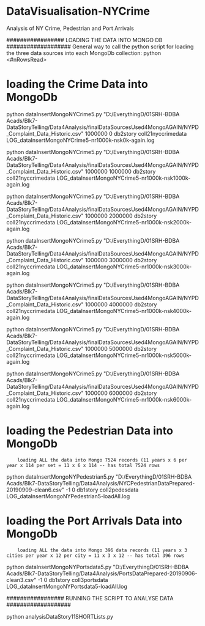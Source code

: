 # DataVisualisation-NYCrime
Analysis of NY Crime, Pedestrian and Port Arrivals




#################   LOADING THE DATA INTO MONGO DB  ###################
General way to call the python script for loading the three data sources into each MongoDb collection:
python <progName> <inputCSVfile> <#nRowsRead> <nRowsSkip> <mongoDbName> <mongoCollectionName> <logFilename>
#
# loading the Crime Data into MongoDb

python dataInsertMongoNYCrime5.py "D:/EverythingD/01SRH-BDBA Acads/Blk7-DataStoryTelling/Data4Analysis/finalDataSourcesUsed4MongoAGAIN/NYPD_Complaint_Data_Historic.csv" 1000000 0 db2story coll21nyccrimedata LOG_dataInsertMongoNYCrime5-nr1000k-nsk0k-again.log

python dataInsertMongoNYCrime5.py "D:/EverythingD/01SRH-BDBA Acads/Blk7-DataStoryTelling/Data4Analysis/finalDataSourcesUsed4MongoAGAIN/NYPD_Complaint_Data_Historic.csv" 1000000 1000000 db2story coll21nyccrimedata LOG_dataInsertMongoNYCrime5-nr1000k-nsk1000k-again.log

python dataInsertMongoNYCrime5.py "D:/EverythingD/01SRH-BDBA Acads/Blk7-DataStoryTelling/Data4Analysis/finalDataSourcesUsed4MongoAGAIN/NYPD_Complaint_Data_Historic.csv" 1000000 2000000 db2story coll21nyccrimedata LOG_dataInsertMongoNYCrime5-nr1000k-nsk2000k-again.log

python dataInsertMongoNYCrime5.py "D:/EverythingD/01SRH-BDBA Acads/Blk7-DataStoryTelling/Data4Analysis/finalDataSourcesUsed4MongoAGAIN/NYPD_Complaint_Data_Historic.csv" 1000000 3000000 db2story coll21nyccrimedata LOG_dataInsertMongoNYCrime5-nr1000k-nsk3000k-again.log

python dataInsertMongoNYCrime5.py "D:/EverythingD/01SRH-BDBA Acads/Blk7-DataStoryTelling/Data4Analysis/finalDataSourcesUsed4MongoAGAIN/NYPD_Complaint_Data_Historic.csv" 1000000 4000000 db2story coll21nyccrimedata LOG_dataInsertMongoNYCrime5-nr1000k-nsk4000k-again.log

python dataInsertMongoNYCrime5.py "D:/EverythingD/01SRH-BDBA Acads/Blk7-DataStoryTelling/Data4Analysis/finalDataSourcesUsed4MongoAGAIN/NYPD_Complaint_Data_Historic.csv" 1000000 5000000 db2story coll21nyccrimedata LOG_dataInsertMongoNYCrime5-nr1000k-nsk5000k-again.log

python dataInsertMongoNYCrime5.py "D:/EverythingD/01SRH-BDBA Acads/Blk7-DataStoryTelling/Data4Analysis/finalDataSourcesUsed4MongoAGAIN/NYPD_Complaint_Data_Historic.csv" 1000000 6000000 db2story coll21nyccrimedata LOG_dataInsertMongoNYCrime5-nr1000k-nsk6000k-again.log

#
# loading the Pedestrian Data into MongoDb
		loading ALL the data into Mongo 7524 records (11 years x 6 per year x 114 per set = 11 x 6 x 114 -- has total 7524 rows
		
python dataInsertMongoNYPedestrian5.py "D:/EverythingD/01SRH-BDBA Acads/Blk7-DataStoryTelling/Data4Analysis/NYCPedestrianDataPrepared-20190909-clean6.csv" -1 0 db1story coll2pedesdata  LOG_dataInsertMongoNYPedestrian5-loadAll.log

#
# loading the Port Arrivals Data into MongoDb
		loading ALL the data into Mongo 396 data records (11 years x 3 cities per year x 12 per city = 11 x 3 x 12 -- has total 396 rows
		
python dataInsertMongoNYPortsdata5.py "D:/EverythingD/01SRH-BDBA Acads/Blk7-DataStoryTelling/Data4Analysis/PortsDataPrepared-20190906-clean3.csv" -1 0 db1story coll3portsdata LOG_dataInsertMongoNYPortsdata5-loadAll.log


#################   RUNNING THE SCRIPT TO ANALYSE DATA  ###################

python analysisDataStory11SHORTLists.py
